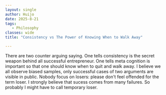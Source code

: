 ```yaml
---
layout: single  
author: Huijo  
date: 2025-8-21
tags:
   - Philosophy
classes: wide  
title: "Consistency vs The Power of Knowing When to Walk Away"

---
```


There are two counter arguing saying.
One tells consistency is the secret weapon behind all successful entrepreneur.
One tells meta cognition is important so that one should know when to quit and walk away.
I believe we all observe biased samples, only successful cases of two arguments are visible in public.
Nobody focus on losers: please don't feel offended for the term loser. I strongly believe that sucess comes from many failures. So probably I might have to call temporary loser.